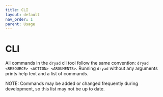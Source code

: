 ```yaml
---
title: CLI
layout: default
nav_order: 1
parent: Usage
---
```


# CLI

All commands in the `dryad` cli tool follow the same convention:
`dryad <RESOURCE> <ACTION> <ARGUMENTS>`.  Running `dryad` without any arguments prints help text and a list of commands.

NOTE: Commands may be added or changed frequently during development, so this list may not be up to date.

